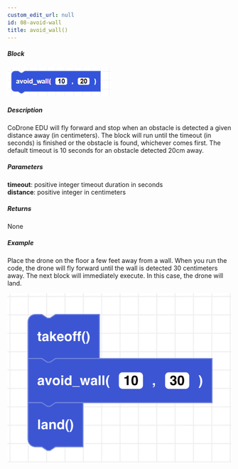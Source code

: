 ```yaml
---
custom_edit_url: null
id: 08-avoid-wall
title: avoid_wall()
---
```


##### Block

![avoid wall image](avoid_wall.PNG)

##### Description

CoDrone EDU will fly forward and stop when an obstacle is detected a given distance away (in centimeters). The block will run until the timeout (in seconds) is finished or the obstacle is found, whichever comes first. The default timeout is 10 seconds for an obstacle detected 20cm away.
##### Parameters
**timeout**: positive integer timeout duration in seconds <br />
**distance**: positive integer in centimeters<br />

##### Returns

None

##### Example
Place the drone on the floor a few feet away from a wall. When you run the code, the drone will fly forward until the wall is detected 30 centimeters away. The next block will immediately execute. In this case, the drone will land.

![avoid wall example](avoid_wall_example.png)
